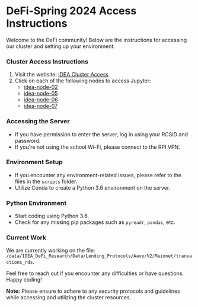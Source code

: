 # DeFi-Spring 2024 Access Instructions

Welcome to the DeFi community! Below are the instructions for accessing our cluster and setting up your environment:

### Cluster Access Instructions

1. Visit the website: [IDEA Cluster Access](https://idea.rpi.edu/IDEA_Cluster_Access)
2. Click on each of the following nodes to access Jupyter:
   - [idea-node-02](https://bit.ly/idea-jupyter-02)
   - [idea-node-05](https://bit.ly/idea-jupyter-05)
   - [idea-node-06](https://lp01.idea.rpi.edu/hub06/)
   - [idea-node-07](https://lp01.idea.rpi.edu/hub07/)

### Accessing the Server

- If you have permission to enter the server, log in using your RCSID and password.
- If you're not using the school Wi-Fi, please connect to the RPI VPN.

### Environment Setup

- If you encounter any environment-related issues, please refer to the files in the `scripts` folder.
- Utilize Conda to create a Python 3.6 environment on the server.

### Python Environment

- Start coding using Python 3.6.
- Check for any missing pip packages such as `pyreadr`, `pandas`, etc.

### Current Work

We are currently working on the file: `/data/IDEA_DeFi_Research/Data/Lending_Protocols/Aave/V2/Mainnet/transactions_rds`.

Feel free to reach out if you encounter any difficulties or have questions. Happy coding!

**Note:** Please ensure to adhere to any security protocols and guidelines while accessing and utilizing the cluster resources.
